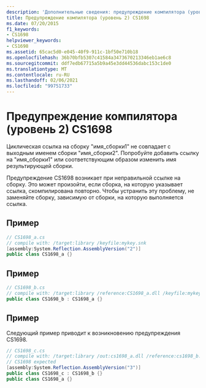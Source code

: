 ```yaml
---
description: 'Дополнительные сведения: предупреждение компилятора (уровень 2) CS1698'
title: Предупреждение компилятора (уровень 2) CS1698
ms.date: 07/20/2015
f1_keywords:
- CS1698
helpviewer_keywords:
- CS1698
ms.assetid: 65cac5d0-e045-40f9-911c-1bf50e710b18
ms.openlocfilehash: 36b70bfb5307c41584a3473670213346eb1ae6c8
ms.sourcegitcommit: ddf7edb67715a5b9a45e3dd44536dabc153c1de0
ms.translationtype: MT
ms.contentlocale: ru-RU
ms.lasthandoff: 02/06/2021
ms.locfileid: "99751733"
---
```

# <a name="compiler-warning-level-2-cs1698"></a>Предупреждение компилятора (уровень 2) CS1698

Циклическая ссылка на сборку "имя_сборки1" не совпадает с выходным именем сборки "имя_сборки2". Попробуйте добавить ссылку на "имя_сборки1" или соответствующим образом изменить имя результирующей сборки.  
  
 Предупреждение CS1698 возникает при неправильной ссылке на сборку. Это может произойти, если сборка, на которую указывает ссылка, скомпилирована повторно. Чтобы устранить эту проблему, не заменяйте сборку, зависимую от сборки, на которую выполняется ссылка.  
  
## <a name="example"></a>Пример  
  
```csharp  
// CS1698_a.cs  
// compile with: /target:library /keyfile:mykey.snk  
[assembly:System.Reflection.AssemblyVersion("2")]  
public class CS1698_a {}  
```  
  
## <a name="example"></a>Пример  
  
```csharp  
// CS1698_b.cs  
// compile with: /target:library /reference:CS1698_a.dll /keyfile:mykey.snk  
public class CS1698_b : CS1698_a {}  
```  
  
## <a name="example"></a>Пример  

 Следующий пример приводит к возникновению предупреждения CS1698.  
  
```csharp  
// CS1698_c.cs  
// compile with: /target:library /out:cs1698_a.dll /reference:cs1698_b.dll /keyfile:mykey.snk  
// CS1698 expected  
[assembly:System.Reflection.AssemblyVersion("3")]  
public class CS1698_c : CS1698_b {}  
public class CS1698_a {}  
```
